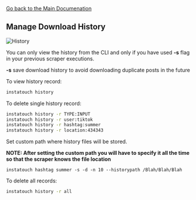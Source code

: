 [Go back to the Main Documenation](https://github.com/drawrowfly/instagram-scraper)

## Manage Download History

![History](https://i.imgur.com/VnDKh72.png)

You can only view the history from the CLI and only if you have used **-s** flag in your previous scraper executions.

**-s** save download history to avoid downloading duplicate posts in the future

To view history record:

```sh
instatouch history
```

To delete single history record:

```sh
instatouch history -r TYPE:INPUT
instatouch history -r user:tiktok
instatouch history -r hashtag:summer
instatouch history -r location:434343
```

Set custom path where history files will be stored.

**NOTE: After setting the custom path you will have to specify it all the time so that the scraper knows the file location**

```
instatouch hashtag summer -s -d -n 10 --historypath /Blah/Blah/Blah
```

To delete all records:

```sh
instatouch history -r all
```
